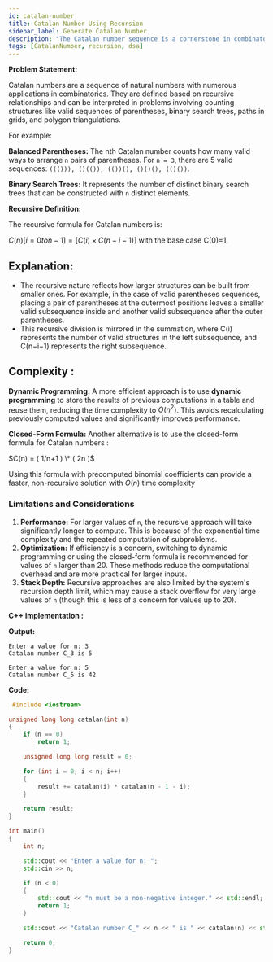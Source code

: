 ```yaml
---
id: catalan-number 
title: Catalan Number Using Recursion
sidebar_label: Generate Catalan Number 
description: "The Catalan number sequence is a cornerstone in combinatorics, often arising in problems like counting valid parentheses expressions, binary search trees, and polygon triangulations."
tags: [CatalanNumber, recursion, dsa]
---
```


**Problem Statement:**

Catalan numbers are a sequence of natural numbers with numerous applications in combinatorics. They are defined based on recursive relationships and can be interpreted in problems involving counting structures like valid sequences of parentheses, binary search trees, paths in grids, and polygon triangulations.

For example:

**Balanced Parentheses:** The nth Catalan number counts how many valid ways to arrange `n` pairs of parentheses. For `n = 3`, there are 5 valid sequences: `((())), ()(()), (())(), ()()(), (()())`.

**Binary Search Trees:** It represents the number of distinct binary search trees that can be constructed with `n` distinct elements.

**Recursive Definition:**

The recursive formula for Catalan numbers is:

$C(n) [i=0 to n−1] = [C(i)×C(n−i−1)]$ with the base case C(0)=1.

## Explanation:

- The recursive nature reflects how larger structures can be built from smaller ones. For example, in the case of valid parentheses sequences, placing a pair of parentheses at the outermost positions leaves a smaller valid subsequence inside and another valid subsequence after the outer parentheses.
- This recursive division is mirrored in the summation, where C(i) represents the number of valid structures in the left subsequence, and C(n−i−1) represents the right subsequence.

## Complexity :

**Dynamic Programming:** A more efficient approach is to use **dynamic programming** to store the results of previous computations in a table and reuse them, reducing the time complexity to $O(n^2)$. This avoids recalculating previously computed values and significantly improves performance.

**Closed-Form Formula:** Another alternative is to use the closed-form formula for Catalan numbers :

$C(n) = ( 1/n+1 ) \* ( 2n )$

Using this formula with precomputed binomial coefficients can provide a faster, non-recursive solution with $O(n)$ time complexity

### Limitations and Considerations

1. **Performance:** For larger values of `n`, the recursive approach will take significantly longer to compute. This is because of the exponential time complexity and the repeated computation of subproblems.
2. **Optimization:** If efficiency is a concern, switching to dynamic programming or using the closed-form formula is recommended for values of `n` larger than 20. These methods reduce the computational overhead and are more practical for larger inputs.
3. **Stack Depth:** Recursive approaches are also limited by the system's recursion depth limit, which may cause a stack overflow for very large values of `n` (though this is less of a concern for values up to 20).

**C++ implementation :**

**Output:**
```
Enter a value for n: 3
Catalan number C_3 is 5
```
```
Enter a value for n: 5
Catalan number C_5 is 42
```
**Code:**

```cpp
 #include <iostream>

unsigned long long catalan(int n)
{
    if (n == 0)
        return 1;

    unsigned long long result = 0;

    for (int i = 0; i < n; i++)
    {
        result += catalan(i) * catalan(n - 1 - i);
    }

    return result;
}

int main()
{
    int n;

    std::cout << "Enter a value for n: ";
    std::cin >> n;

    if (n < 0)
    {
        std::cout << "n must be a non-negative integer." << std::endl;
        return 1;
    }

    std::cout << "Catalan number C_" << n << " is " << catalan(n) << std::endl;

    return 0;
}

```
